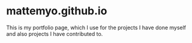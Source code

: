 # mattemyo.github.io
This is my portfolio page, which I use for the projects I have done myself and also projects I have contributed to.

